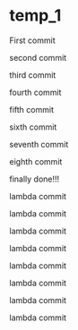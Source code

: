 # temp_1

First commit

second commit

third commit

fourth commit

fifth commit

sixth commit

seventh commit

eighth commit

finally done!!!

lambda commit

lambda commit

lambda commit

lambda commit

lambda commit

lambda commit

lambda commit

lambda commit
